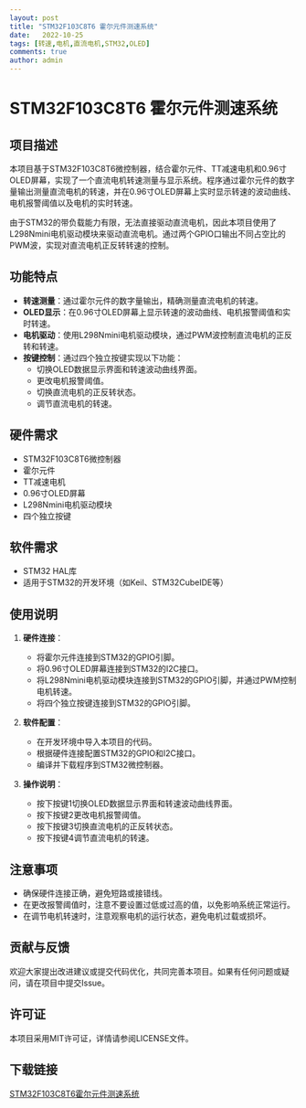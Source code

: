```yaml
---
layout: post
title: "STM32F103C8T6 霍尔元件测速系统"
date:   2022-10-25
tags: [转速,电机,直流电机,STM32,OLED]
comments: true
author: admin
---
```

# STM32F103C8T6 霍尔元件测速系统

## 项目描述

本项目基于STM32F103C8T6微控制器，结合霍尔元件、TT减速电机和0.96寸OLED屏幕，实现了一个直流电机转速测量与显示系统。程序通过霍尔元件的数字量输出测量直流电机的转速，并在0.96寸OLED屏幕上实时显示转速的波动曲线、电机报警阈值以及电机的实时转速。

由于STM32的带负载能力有限，无法直接驱动直流电机，因此本项目使用了L298Nmini电机驱动模块来驱动直流电机。通过两个GPIO口输出不同占空比的PWM波，实现对直流电机正反转转速的控制。

## 功能特点

- **转速测量**：通过霍尔元件的数字量输出，精确测量直流电机的转速。
- **OLED显示**：在0.96寸OLED屏幕上显示转速的波动曲线、电机报警阈值和实时转速。
- **电机驱动**：使用L298Nmini电机驱动模块，通过PWM波控制直流电机的正反转和转速。
- **按键控制**：通过四个独立按键实现以下功能：
  - 切换OLED数据显示界面和转速波动曲线界面。
  - 更改电机报警阈值。
  - 切换直流电机的正反转状态。
  - 调节直流电机的转速。

## 硬件需求

- STM32F103C8T6微控制器
- 霍尔元件
- TT减速电机
- 0.96寸OLED屏幕
- L298Nmini电机驱动模块
- 四个独立按键

## 软件需求

- STM32 HAL库
- 适用于STM32的开发环境（如Keil、STM32CubeIDE等）

## 使用说明

1. **硬件连接**：
   - 将霍尔元件连接到STM32的GPIO引脚。
   - 将0.96寸OLED屏幕连接到STM32的I2C接口。
   - 将L298Nmini电机驱动模块连接到STM32的GPIO引脚，并通过PWM控制电机转速。
   - 将四个独立按键连接到STM32的GPIO引脚。

2. **软件配置**：
   - 在开发环境中导入本项目的代码。
   - 根据硬件连接配置STM32的GPIO和I2C接口。
   - 编译并下载程序到STM32微控制器。

3. **操作说明**：
   - 按下按键1切换OLED数据显示界面和转速波动曲线界面。
   - 按下按键2更改电机报警阈值。
   - 按下按键3切换直流电机的正反转状态。
   - 按下按键4调节直流电机的转速。

## 注意事项

- 确保硬件连接正确，避免短路或接错线。
- 在更改报警阈值时，注意不要设置过低或过高的值，以免影响系统正常运行。
- 在调节电机转速时，注意观察电机的运行状态，避免电机过载或损坏。

## 贡献与反馈

欢迎大家提出改进建议或提交代码优化，共同完善本项目。如果有任何问题或疑问，请在项目中提交Issue。

## 许可证

本项目采用MIT许可证，详情请参阅LICENSE文件。

## 下载链接

[STM32F103C8T6霍尔元件测速系统](https://pan.quark.cn/s/5897c27c275d)